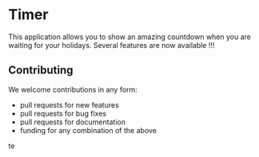 # Timer

This application allows you to show an amazing countdown when you are waiting for your holidays. Several features are now available !!!

Contributing
---------------------
We welcome contributions in any form:

* pull requests for new features
* pull requests for bug fixes
* pull requests for documentation
* funding for any combination of the above

te